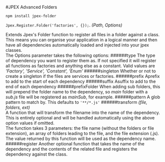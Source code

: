 #JPEX Advanced Folders

`npm install jpex-folder`


`Jpex.Register.Folder('factories', {});`.
*(Path, Options)*  

Extends Jpex's Folder function to register all files in a folder against a class. This means you can organise your application in a logical manner and then have all dependencies automatically loaded and injected into your jpex classes.  
The Options parameter takes the following options:
######type
The type of dependency you want to register them as. If not specified it will register all functions as factories and anything else as a constant. Valid values are *'Factory', 'Service', 'Constant', 'Enum'*
######singleton
Whether or not to create a singleton if the files are services or factories.
######prefix
Aprefix to add to the start of each dependency
######suffix
Asuffix to add to the end of each dependency
######prefixFolder
When adding sub folders, this will prepend the folder name to the dependency, so *main* folder with a *sub.js* file will be registered as *mainSub*, for example.
######pattern
A glob pattern to match by. This defaults to `'**/*.js'`
######transform
*(file, folders, ext)*  
A function that will transform the filename into the name of the dependency. This is entirely optional and will be handled automatically using the above option values if omitted.  
The function takes 3 parameters: the file name (without the folders or file extension), an array of folders leading to the file, and the file extension (.js).  
The value returned by this function will be used as the dependency name.
######register
Another optional function that takes the name of the dependency and the contents of the related file and registers the dependency against the class.  
